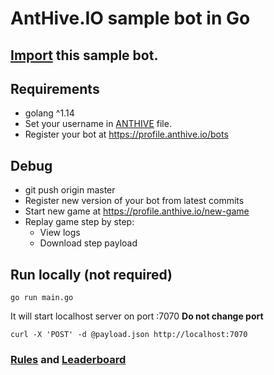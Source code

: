# AntHive.IO sample bot in Go

## [Import](https://github.com/new/import) this sample bot.

## Requirements
- golang ^1.14
- Set your username in [ANTHIVE](ANTHIVE) file.
- Register your bot at https://profile.anthive.io/bots

## Debug
- git push origin master
- Register new version of your bot from latest commits
- Start new game at https://profile.anthive.io/new-game
- Replay game step by step:
  - View logs
  - Download step payload

## Run locally (not required)
```
go run main.go
```
It will start localhost server on port :7070 **Do not change port**
```
curl -X 'POST' -d @payload.json http://localhost:7070
```

### [Rules](https://anthive.io/rules/) and [Leaderboard](https://anthive.io/leaderboard/)
